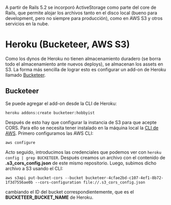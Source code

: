 A partir de Rails 5.2 se incorporó ActiveStorage como parte del core de Rails, que permite alojar los archivos tanto en el disco local (bueno para development, pero no siempre para producción), como en AWS S3 y otros servicios en la nube.

# Heroku (Bucketeer, AWS S3)
Como los dynos de Heroku no tienen almacenamiento duradero (se borra todo el almacenamiento ante nuevos deploys), se almacenan los assets en S3. La forma más sencilla de lograr esto es configurar un add-on de Heroku llamado [Bucketeer](https://devcenter.heroku.com/articles/bucketeer#using-with-ruby-rails).

## Bucketeer
Se puede agregar el add-on desde la CLI de Heroku:
```
heroku addons:create bucketeer:hobbyist
```
Después de esto hay que configurar la instancia de S3 para que acepte CORS. Para ello se necesita tener instalado en la máquina local la [CLI de AWS](https://aws.amazon.com/es/cli/). Primero configuramos las AWS CLI:
```
aws configure
```
Acto seguido, introducimos las credenciales que podemos ver con ```heroku config | grep BUCKETEER```.
Después creamos un archivo con el contenido de __.s3_cors_config.json__ de este mismo repositorio.
Luego, subimos dicho archivo a S3 usando el CLI:
```
aws s3api put-bucket-cors --bucket bucketeer-4cfae2bd-c107-4ef1-8b72-1f3d7556ae0b --cors-configuration file://.s3_cors_config.json
```
cambiando el ID del bucket correspondientemente, que es el
**BUCKETEER_BUCKET_NAME** de Heroku.
